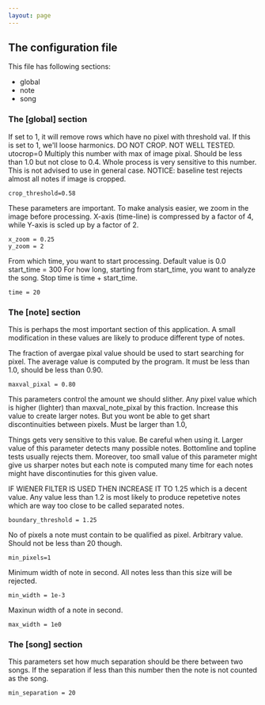 ```yaml
---
layout: page
---
```


## The configuration file

This file has following sections:

- global
- note 
- song 

### The [global] section

If set to 1, it will remove rows which have no pixel with threshold val. If this
is set to 1, we'll loose harmonics. DO NOT CROP. NOT WELL TESTED.  utocrop=0
Multiply this number with max of image pixal. Should be less than 1.0 but not
close to 0.4. Whole process is very sensitive to this number. This is not
advised to use in general case. NOTICE: baseline test rejects almost all notes
if image is cropped.

    crop_threshold=0.58

These parameters are important. To make analysis easier, we zoom in the image
before processing. X-axis (time-line) is compressed by a factor of 4, while
Y-axis is scled up by a factor of 2.

    x_zoom = 0.25
    y_zoom = 2

From which time, you want to start processing. Default value is 0.0
start_time = 300
For how long, starting from start_time, you want to analyze the song. Stop
time is time + start_time.

    time = 20

### The [note] section

This is perhaps the most important section of this application. A small
modification in these values are likely to produce different type of notes.

The fraction of avergae pixal value should be used to start searching for pixel.
The average value is computed by the program. It must be less than 1.0, should
be less than 0.90.

    maxval_pixal = 0.80

This parameters control the amount we should slither. Any pixel value which is
higher (lighter) than maxval_note_pixal by this fraction.  Increase this value
to create larger notes. But you wont be able to get shart discontinuities
between pixels. Must be larger than 1.0, 

Things gets very sensitive to this value. Be careful when using it. Larger value
of this parameter detects many possible notes. Bottomline and topline tests
usually rejects them. Moreover, too small value of this parameter might give us
sharper notes but each note is computed many time for each notes might have
discontinuties for this given value.

IF WIENER FILTER IS USED THEN INCREASE IT TO 1.25 which is a decent value. Any
value less than 1.2 is most likely to produce repetetive notes which are way
too close to be called separated notes.

    boundary_threshold = 1.25

No of pixels a note must contain to be qualified as pixel. Arbitrary value.
Should not be less than 20 though.

    min_pixels=1

Minimum width of note in second. All notes less than this size will be
rejected.

    min_width = 1e-3

Maxinun width of a note in second.

    max_width = 1e0

### The [song] section 

This parameters set how much separation should be there between two songs. If
the separation if less than this number then the note is not counted as the
song.

    min_separation = 20
